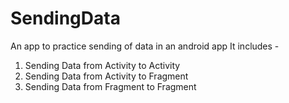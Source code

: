 # SendingData
An app to practice sending of data in an android app
It includes -
1. Sending Data from Activity to Activity
2. Sending Data from Activity to Fragment
3. Sending Data from Fragment to Fragment
